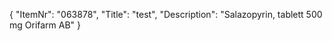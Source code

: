 {
  "ItemNr": "063878",
  "Title": "test",
  "Description": "Salazopyrin, tablett 500 mg Orifarm AB"
}